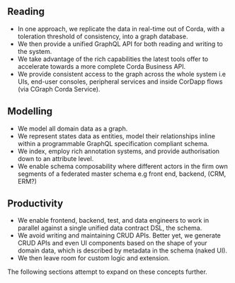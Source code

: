  
## Reading
 - In one approach, we replicate the data in real-time out of Corda, with a toleration threshold of consistency, into a graph database. 
 - We then provide a unified GraphQL API for both reading and writing to the system. 
 - We take advantage of the rich capabilities the latest tools offer to accelerate towards a more complete Corda Business API. 
 - We provide consistent access to the graph across the whole system i.e UIs, end-user consoles, peripheral services and inside CorDapp flows (via CGraph Corda Service).
 
## Modelling
 
 - We model all domain data as a graph. 
 - We represent states data as entities, model their relationships inline within a programmable GraphQL specification compliant schema. 
 - We index, employ rich annotation systems, and provide authorisation down to an attribute level. 
 - We enable schema composability where different actors in the firm own segments of a federated master schema e.g front end, backend, (CRM, ERM?) 
 
## Productivity

 - We enable frontend, backend, test, and data engineers to work in parallel against a single unified data contract DSL, the schema.
 - We avoid writing and maintaining CRUD APIs. Better yet, we generate CRUD APIs and even UI components based on the shape of your domain data, which is described by metadata in the schema (naked UI). 
 - We then leave room for custom logic and extension. 
 
 The following sections attempt to expand on these concepts further. 